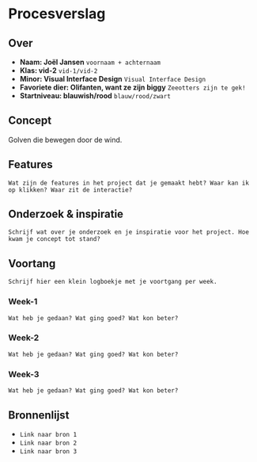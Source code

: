 <!-- Vergeet je niet de comments uit te zetten voordat je begint met typen? 💬 -->

# Procesverslag

## Over
* **Naam: Joël Jansen** `voornaam + achternaam`
* **Klas: vid-2** `vid-1/vid-2`
* **Minor: Visual Interface Design** `Visual Interface Design`
* **Favoriete dier: Olifanten, want ze zijn biggy** `Zeeotters zijn te gek!`
* **Startniveau: blauwish/rood** `blauw/rood/zwart`

## Concept

Golven die bewegen door de wind.

## Features

`Wat zijn de features in het project dat je gemaakt hebt? Waar kan ik op klikken? Waar zit de interactie?`

## Onderzoek & inspiratie
`Schrijf wat over je onderzoek en je inspiratie voor het project. Hoe kwam je concept tot stand?`

## Voortang

`Schrijf hier een klein logboekje met je voortgang per week.`

### Week-1
`Wat heb je gedaan? Wat ging goed? Wat kon beter?`

### Week-2
`Wat heb je gedaan? Wat ging goed? Wat kon beter?`

### Week-3
`Wat heb je gedaan? Wat ging goed? Wat kon beter?`


## Bronnenlijst

* `Link naar bron 1`
* `Link naar bron 2`
* `Link naar bron 3`